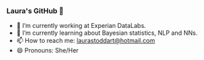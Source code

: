 ### Laura's GitHub 👋

- 🔭 I’m currently working at Experian DataLabs.
- 🌱 I’m currently learning about Bayesian statistics, NLP and NNs.
- 📫 How to reach me: laurastoddart@hotmail.com
- 😄 Pronouns: She/Her
